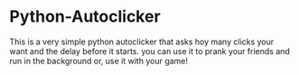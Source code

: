 # Python-Autoclicker
This is a very simple python autoclicker that asks hoy many clicks your want and the delay before it starts. you can use it to prank your friends and run in the background or, use it with your game!
